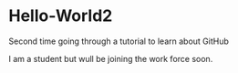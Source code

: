 # Hello-World2
Second time going through a tutorial to learn about GitHub

I am a student but wull be joining the work force soon.
